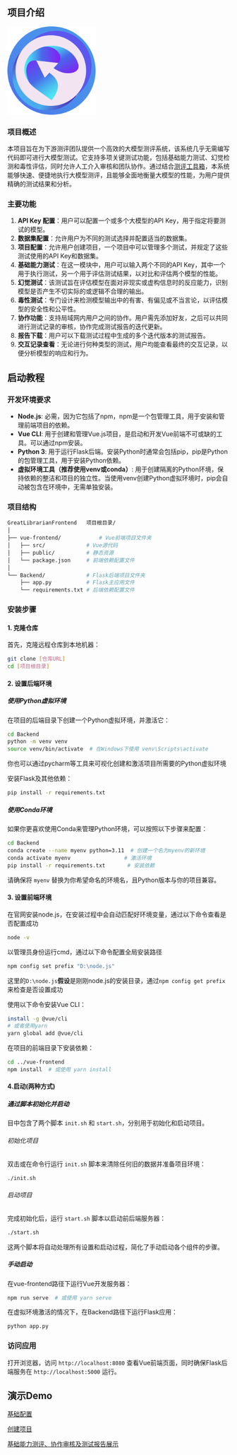 ##   项目介绍
<img src="./assets/logo.png" style="height:200px;width:200px"/>

### 项目概述

本项目旨在为下游测评团队提供一个高效的大模型测评系统，该系统几乎无需编写代码即可进行大模型测试。它支持多项关键测试功能，包括基础能力测试、幻觉检测和毒性评估，同时允许人工介入审核和团队协作。通过结合[测评工具箱](https://github.com/JerryMazeyu/GreatLibrarian)，本系统能够快速、便捷地执行大模型测评，且能够全面地衡量大模型的性能，为用户提供精确的测试结果和分析。

### 主要功能

1. **API Key 配置**：用户可以配置一个或多个大模型的API Key，用于指定将要测试的模型。
2. **数据集配置**：允许用户为不同的测试选择并配置适当的数据集。
3. **项目配置**：允许用户创建项目，一个项目中可以管理多个测试，并规定了这些测试使用的API Key和数据集。
4. **基础能力测试**：在这一模块中，用户可以输入两个不同的API Key，其中一个用于执行测试，另一个用于评估测试结果，以对比和评估两个模型的性能。
5. **幻觉测试**：该测试旨在评估模型在面对非现实或虚构信息时的反应能力，识别模型是否产生不切实际的或逻辑不合理的输出。
6. **毒性测试**：专门设计来检测模型输出中的有害、有偏见或不当言论，以评估模型的安全性和公平性。
7. **协作功能**：支持局域网内用户之间的协作。用户需先添加好友，之后可以共同进行测试记录的审核，协作完成测试报告的迭代更新。
8. **报告下载**：用户可以下载测试过程中生成的多个迭代版本的测试报告。
9. **交互记录查看**：无论进行何种类型的测试，用户均能查看最终的交互记录，以便分析模型的响应和行为。

##   启动教程
### 开发环境要求
- **Node.js**: 必需，因为它包括了npm，npm是一个包管理工具，用于安装和管理前端项目的依赖。
- **Vue CLI**: 用于创建和管理Vue.js项目，是启动和开发Vue前端不可或缺的工具。可以通过npm安装。
- **Python 3**: 用于运行Flask后端。安装Python时通常会包括pip，pip是Python的包管理工具，用于安装Python依赖。
- **虚拟环境工具（推荐使用venv或conda）**: 用于创建隔离的Python环境，保持依赖的整洁和项目的独立性。当使用venv创建Python虚拟环境时，pip会自动被包含在环境中，无需单独安装。

### 项目结构

```bash
GreatLibrarianFrontend   项目根目录/
│
├── vue-frontend/            # Vue前端项目文件夹
│   ├── src/             # Vue源代码
│   ├── public/          # 静态资源
│   └── package.json     # 前端依赖配置文件
│
└── Backend/             # Flask后端项目文件夹
    ├── app.py           # Flask主应用文件
    └── requirements.txt # 后端依赖配置文件
```

### 安装步骤

#### 1. 克隆仓库

首先，克隆远程仓库到本地机器：

```bash
git clone [仓库URL]
cd [项目根目录]
```

#### 2. 设置后端环境

##### 使用Python虚拟环境

在项目的后端目录下创建一个Python虚拟环境，并激活它：

```bash
cd Backend
python -m venv venv
source venv/bin/activate  # 在Windows下使用 venv\Scripts\activate
```

你也可以通过pycharm等工具来可视化创建和激活项目所需要的Python虚拟环境

安装Flask及其他依赖：

```bash
pip install -r requirements.txt
```

##### 使用Conda环境

如果你更喜欢使用Conda来管理Python环境，可以按照以下步骤来配置：

```bash
cd Backend
conda create --name myenv python=3.11  # 创建一个名为myenv的新环境
conda activate myenv                 # 激活环境
pip install -r requirements.txt       # 安装依赖
```

请确保将 `myenv` 替换为你希望命名的环境名，且Python版本与你的项目兼容。

#### 3. 设置前端环境

在官网安装node.js，在安装过程中会自动匹配好环境变量，通过以下命令查看是否配置成功

```bash
node -v
```

以管理员身份运行cmd，通过以下命令配置全局安装路径

```bash
npm config set prefix "D:\node.js"
```

这里的`D:\node.js`**假设**是刚刚node.js的安装目录，通过`npm config get prefix`来检查是否设置成功

使用以下命令安装Vue CLI：

```bash
install -g @vue/cli
# 或者使用yarn
yarn global add @vue/cli
```

在项目的前端目录下安装依赖：

```bash
cd ../vue-frontend
npm install  # 或使用 yarn install
```

#### 4.启动(两种方式)

##### 通过脚本初始化并启动

目中包含了两个脚本 `init.sh` 和 `start.sh`，分别用于初始化和启动项目。

###### 初始化项目

双击或在命令行运行 `init.sh` 脚本来清除任何旧的数据并准备项目环境：

```bash
./init.sh
```

###### 启动项目

完成初始化后，运行 `start.sh` 脚本以启动前后端服务器：

```bash
./start.sh
```

这两个脚本将自动处理所有设置和启动过程，简化了手动启动各个组件的步骤。

##### 手动启动

在vue-frontend路径下运行Vue开发服务器：

```bash
npm run serve  # 或使用 yarn serve
```

在虚拟环境激活的情况下，在Backend路径下运行Flask应用：

```bash
python app.py
```

### 访问应用

打开浏览器，访问 `http://localhost:8080` 查看Vue前端页面，同时确保Flask后端服务在 `http://localhost:5000` 运行。

##  演示Demo
[基础配置](./assets/媒体1.mp4)

[创建项目](./assets/媒体2.mp4)

[基础能力测评、协作审核及测试报告展示](./assets/媒体3.mp4)

